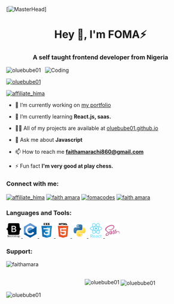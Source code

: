 [![MasterHead](https://img.freepik.com/free-vector/flat-hand-drawn-web-developers-illustration_23-2148842972.jpg?size=626&ext=jpg&ga=GA1.1.191158671.1704327351&semt=ais])]
<h1 align="center">Hey 👋, I'm FOMA⚡</h1>
<h3 align="center">A self taught frontend developer from Nigeria</h3>
<img align="right" alt="Coding" width="400" src="https://img.freepik.com/free-vector/hand-drawn-flat-design-devops-illustration_23-2149375793.jpg?size=626&ext=jpg&ga=GA1.1.191158671.1704327351&semt=ais"/>

<p align="left"> <img src="https://komarev.com/ghpvc/?username=oluebube01&label=Profile%20views&color=0e75b6&style=flat" alt="oluebube01" /> </p>

<p align="left"> <a href="https://github.com/ryo-ma/github-profile-trophy"><img src="https://github-profile-trophy.vercel.app/?username=oluebube01" alt="oluebube01" /></a> </p>

<p align="left"> <a href="https://twitter.com/affiliate_hima" target="blank"><img src="https://img.shields.io/twitter/follow/affiliate_hima?logo=twitter&style=for-the-badge" alt="affiliate_hima" /></a> </p>

- 🔭 I’m currently working on [my portfolio]((https://faithmadu.blogspot.com/#))

- 🌱 I’m currently learning **React.js, saas.**

- 👨‍💻 All of my projects are available at [oluebube01.github.io](oluebube01.github.io)

- 💬 Ask me about **Javascript**

- 📫 How to reach me **faithamarachi860@gmail.com**

- ⚡ Fun fact **I'm very good at play chess.**

<h3 align="left">Connect with me:</h3>
<p align="left">
<a href="https://twitter.com/affiliate_hima" target="blank"><img align="center" src="https://raw.githubusercontent.com/rahuldkjain/github-profile-readme-generator/master/src/images/icons/Social/twitter.svg" alt="affiliate_hima" height="30" width="40" /></a>
<a href="https://fb.com/faith amara" target="blank"><img align="center" src="https://raw.githubusercontent.com/rahuldkjain/github-profile-readme-generator/master/src/images/icons/Social/facebook.svg" alt="faith amara" height="30" width="40" /></a>
<a href="https://instagram.com/fomacodes" target="blank"><img align="center" src="https://raw.githubusercontent.com/rahuldkjain/github-profile-readme-generator/master/src/images/icons/Social/instagram.svg" alt="fomacodes" height="30" width="40" /></a>
<a href="https://www.youtube.com/c/faith amara" target="blank"><img align="center" src="https://raw.githubusercontent.com/rahuldkjain/github-profile-readme-generator/master/src/images/icons/Social/youtube.svg" alt="faith amara" height="30" width="40" /></a>
</p>

<h3 align="left">Languages and Tools:</h3>
<p align="left"> <a href="https://getbootstrap.com" target="_blank" rel="noreferrer"> <img src="https://raw.githubusercontent.com/devicons/devicon/master/icons/bootstrap/bootstrap-plain-wordmark.svg" alt="bootstrap" width="40" height="40"/> </a> <a href="https://www.cprogramming.com/" target="_blank" rel="noreferrer"> <img src="https://raw.githubusercontent.com/devicons/devicon/master/icons/c/c-original.svg" alt="c" width="40" height="40"/> </a> <a href="https://www.w3schools.com/css/" target="_blank" rel="noreferrer"> <img src="https://raw.githubusercontent.com/devicons/devicon/master/icons/css3/css3-original-wordmark.svg" alt="css3" width="40" height="40"/> </a> <a href="https://www.w3.org/html/" target="_blank" rel="noreferrer"> <img src="https://raw.githubusercontent.com/devicons/devicon/master/icons/html5/html5-original-wordmark.svg" alt="html5" width="40" height="40"/> </a> <a href="https://www.python.org" target="_blank" rel="noreferrer"> <img src="https://raw.githubusercontent.com/devicons/devicon/master/icons/python/python-original.svg" alt="python" width="40" height="40"/> </a> <a href="https://reactjs.org/" target="_blank" rel="noreferrer"> <img src="https://raw.githubusercontent.com/devicons/devicon/master/icons/react/react-original-wordmark.svg" alt="react" width="40" height="40"/> </a> <a href="https://sass-lang.com" target="_blank" rel="noreferrer"> <img src="https://raw.githubusercontent.com/devicons/devicon/master/icons/sass/sass-original.svg" alt="sass" width="40" height="40"/> </a> </p>

<h3 align="left">Support:</h3>
<p><a href="https://ko-fi.com/faithamara"> <img align="left" src="https://cdn.ko-fi.com/cdn/kofi3.png?v=3" height="50" width="210" alt="faithamara" /></a></p><br><br>

<p><img align="left" src="https://github-readme-stats.vercel.app/api/top-langs?username=oluebube01&show_icons=true&locale=en&layout=compact" alt="oluebube01" /></p>

<p>&nbsp;<img align="center" src="https://github-readme-stats.vercel.app/api?username=oluebube01&show_icons=true&locale=en" alt="oluebube01" /></p>

<p><img align="center" src="https://github-readme-streak-stats.herokuapp.com/?user=oluebube01&" alt="oluebube01" /></p>
